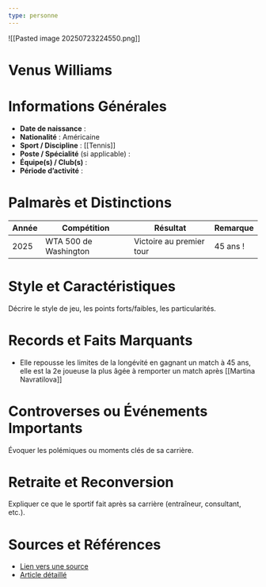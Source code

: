```yaml
---
type: personne
---
```

![[Pasted image 20250723224550.png]]
# Venus Williams

# Informations Générales
- **Date de naissance** :  
- **Nationalité** :  Américaine
- **Sport / Discipline** :  [[Tennis]]
- **Poste / Spécialité** (si applicable) :  
- **Équipe(s) / Club(s)** :  
- **Période d’activité** :  

# Palmarès et Distinctions
| Année | Compétition           | Résultat                 | Remarque |
| ----- | --------------------- | ------------------------ | -------- |
| 2025  | WTA 500 de Washington | Victoire au premier tour | 45 ans ! |

# Style et Caractéristiques
Décrire le style de jeu, les points forts/faibles, les particularités.

# Records et Faits Marquants
- Elle repousse les limites de la longévité en gagnant un match à 45 ans, elle est la 2e joueuse la plus âgée à remporter un match après [[Martina Navratilova]]

# Controverses ou Événements Importants
Évoquer les polémiques ou moments clés de sa carrière.

# Retraite et Reconversion
Expliquer ce que le sportif fait après sa carrière (entraîneur, consultant, etc.).

# Sources et Références
- [Lien vers une source](#)
- [Article détaillé](#)

